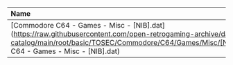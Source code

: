 |Name|Size|
|:---|---:|
|[Commodore C64 - Games - Misc - [NIB].dat](https://raw.githubusercontent.com/open-retrogaming-archive/dat-catalog/main/root/basic/TOSEC/Commodore/C64/Games/Misc/[NIB]/Commodore C64 - Games - Misc - [NIB].dat)|14628|
